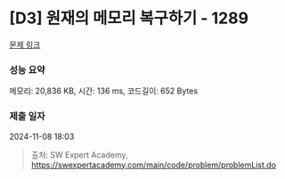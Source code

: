 # [D3] 원재의 메모리 복구하기 - 1289 

[문제 링크](https://swexpertacademy.com/main/code/problem/problemDetail.do?contestProbId=AV19AcoKI9sCFAZN) 

### 성능 요약

메모리: 20,836 KB, 시간: 136 ms, 코드길이: 652 Bytes

### 제출 일자

2024-11-08 18:03



> 출처: SW Expert Academy, https://swexpertacademy.com/main/code/problem/problemList.do